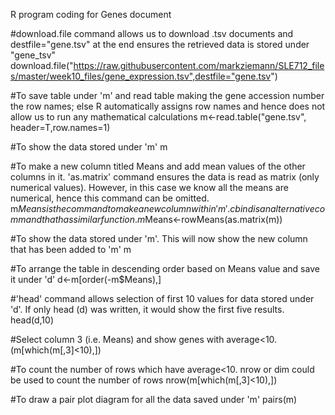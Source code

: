 R program coding for Genes document

#download.file command allows us to download .tsv documents and destfile="gene.tsv" at the end ensures the retrieved data is stored under "gene_tsv" 
download.file("https://raw.githubusercontent.com/markziemann/SLE712_files/master/week10_files/gene_expression.tsv",destfile="gene.tsv")

#To save table under 'm' and read table making the gene accession number the row names; else R automatically assigns row names and hence does not allow us to run any mathematical calculations
m<-read.table("gene.tsv", header=T,row.names=1)

#To show the data stored under 'm'
m

#To make a new column titled Means and add mean values of the other columns in it. 'as.matrix' command ensures the data is read as matrix (only numerical values). However, in this case we know all the means are numerical, hence this command can be omitted. m$Means is the command to make a new column within 'm'. cbind is an alternative command that has similar function.
m$Means<-rowMeans(as.matrix(m))

#To show the data stored under 'm'. This will now show the new column that has been added to 'm'
m

#To arrange the table in descending order based on Means value and save it under 'd'
d<-m[order(-m$Means),]

#'head' command allows selection of first 10 values for data stored under 'd'. If only head (d) was written, it would show the first five results.
head(d,10)

#Select column 3 (i.e. Means) and show genes with average<10. 
(m[which(m[,3]<10),])

#To count the number of rows which have average<10. nrow or dim could be used to count the number of rows
nrow(m[which(m[,3]<10),])

#To draw a pair plot diagram for all the data saved under 'm'
pairs(m)
